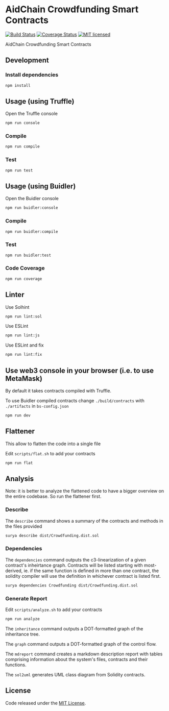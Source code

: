 # AidChain Crowdfunding Smart Contracts

[![Build Status](https://travis-ci.com/AidCoinCo/aidchain-crowdfunding-contracts.svg?branch=master)](https://travis-ci.com/AidCoinCo/aidchain-crowdfunding-contracts)
[![Coverage Status](https://coveralls.io/repos/github/AidCoinCo/aidchain-crowdfunding-contracts/badge.svg)](https://coveralls.io/github/AidCoinCo/aidchain-crowdfunding-contracts)
[![MIT licensed](https://img.shields.io/github/license/AidCoinCo/aidchain-crowdfunding-contracts.svg)](https://github.com/AidCoinCo/aidchain-crowdfunding-contracts/blob/master/LICENSE)


AidChain Crowdfunding Smart Contracts


## Development

### Install dependencies

```bash
npm install
```

## Usage (using Truffle)

Open the Truffle console

```bash
npm run console
```

### Compile

```bash
npm run compile
```

### Test

```bash
npm run test
```

## Usage (using Buidler)

Open the Buidler console

```bash
npm run buidler:console
```

### Compile

```bash
npm run buidler:compile
```

### Test

```bash
npm run buidler:test
```

### Code Coverage

```bash
npm run coverage
```

## Linter

Use Solhint

```bash
npm run lint:sol
```

Use ESLint

```bash
npm run lint:js
```

Use ESLint and fix

```bash
npm run lint:fix
```

## Use web3 console in your browser (i.e. to use MetaMask)

By default it takes contracts compiled with Truffle.

To use Buidler compiled contracts change `./build/contracts` with `./artifacts` in `bs-config.json`

```bash
npm run dev
```

## Flattener

This allow to flatten the code into a single file

Edit `scripts/flat.sh` to add your contracts

```bash
npm run flat
```

## Analysis

Note: it is better to analyze the flattened code to have a bigger overview on the entire codebase. So run the flattener first.

### Describe

The `describe` command shows a summary of the contracts and methods in the files provided

```bash
surya describe dist/Crowdfunding.dist.sol
```

### Dependencies

The `dependencies` command outputs the c3-linearization of a given contract's inheirtance graph. Contracts will be listed starting with most-derived, ie. if the same function is defined in more than one contract, the solidity compiler will use the definition in whichever contract is listed first.

```bash
surya dependencies Crowdfunding dist/Crowdfunding.dist.sol
```
### Generate Report

Edit `scripts/analyze.sh` to add your contracts

```bash
npm run analyze
```

The `inheritance` command outputs a DOT-formatted graph of the inheritance tree.

The `graph` command outputs a DOT-formatted graph of the control flow.

The `mdreport` command creates a markdown description report with tables comprising information about the system's files, contracts and their functions.

The `sol2uml` generates UML class diagram from Solidity contracts.

## License

Code released under the [MIT License](https://github.com/AidCoinCo/aidchain-crowdfunding-contracts/blob/master/LICENSE).

